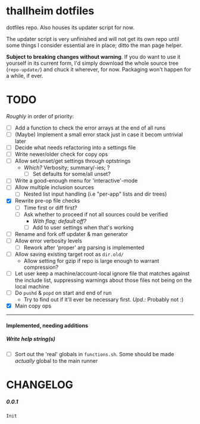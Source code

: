 # thallheim dotfiles

dotfiles repo. Also houses its updater script for now.

The updater script is very unfinished and will not get its own repo until
some things I consider essential are in place; ditto the man page helper.

**Subject to breaking changes without warning**. If you do want to use it
yourself in its current form, I'd simply download the whole source tree
(`repo-update/`) and chuck it wherever, for now. Packaging won't happen
for a while, if ever.



# TODO

*Roughly* in order of priority:

- [ ] Add a function to check the error arrays at the end of all runs
- [ ] (Maybe) Implement a small error stack just in case it becom untrivial
later
- [ ] Decide what needs refactoring into a settings file
- [ ] Write newer/older check for copy ops
- [ ] Allow set/unset/get settings through optstrings
	- *Which?* Verbosity; summary/-ies; ?
		- [ ] Set defaults for some/all unset?
- [ ] Write a good-enough menu for 'interactive'-mode
- [ ] Allow multiple inclusion sources
	- [ ] Nested list input handling (i.e "per-app" lists and dir trees)
- [x] Rewrite pre-op file checks
   - [ ] Time first or diff first?
   - [ ] Ask whether to proceed if not all sources could be verified
	   - *With flag; default off?*
	   - [ ] Add to user settings when that's working
- [ ] Rename and fork off updater & man generator
- [ ] Allow error verbosity levels
	- [ ] Rework after 'proper' arg parsing is implemented
- [ ] Allow saving existing target root as `dir.old/`
	- Allow setting for gzip if repo is large enough to warrant compression?
- [ ] Let user keep a machine/account-local ignore file that matches against
the include list, suppressing warnings about those files not being on the local
machine
- [ ] Do `pushd` & `popd` on start and end of run
	- Try to find out if it'll ever be necessary first. *Upd.:* Probably not :)
- [x] Main copy ops

-------------------------------------------------------------------------------
#### Implemented, needing additions

##### Write help string(s)
  * [ ] Sort out the 'real' globals in `functions.sh`. Some should be made
	  _actually_ global to the main runner

# CHANGELOG

##### 0.0.1
	Init
